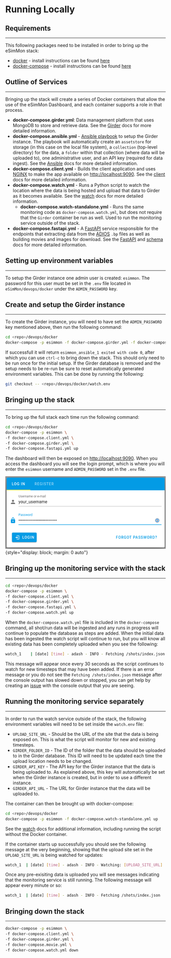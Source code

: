 # Running Locally

## Requirements
---------------

This following packages need to be installed in order to bring up the eSimMon stack:

- [docker](https://docs.docker.com/) - install instructions can be found [here](https://docs.docker.com/engine/install/)
- [docker-compose](https://docs.docker.com/compose/) - install instructions can be found [here](https://docs.docker.com/compose/install/)

## Outline of Services
----------------------
Bringing up the stack will create a series of Docker containers that allow the use of the eSimMon Dashboard, and each container supports a role in that process.

- **docker-compose.girder.yml**: Data management platform that uses MongoDB to store and retrieve data. See the [Girder](./girder.md) docs for more detailed information.
- **docker-compose.ansible.yml** - [Ansible playbook](https://docs.ansible.com/ansible/latest/playbook_guide/playbooks_intro.html) to setup the Girder instance. The playbook will automatically create an `assetstore` for storage (in this case on the local file system), a `collection` (top-level directory) for the data, a `folder` within that collection (where data will be uploaded to), one administrative user, and an API key (required for data ingest). See the [Ansible](./ansible.md) docs for more detailed information.
- **docker-compose.client.yml** - Builds the client application and uses [NGINX](https://nginx.org/en/docs/beginners_guide.html) to make the app available on <http://localhost:9090>. See the [client](./client.md) docs for more detailed information.
- **docker-compose.watch.yml** - Runs a Python script to watch the location where the data is being hosted and upload that data to Girder as it becomes available. See the [watch](./watch.md) docs for more detailed information.
    - **docker-compose.watch-standalone.yml** - Runs the same monitoring code as `docker-compose.watch.yml`, but does not require that the `Girder` container be run as well. Used to run the monitoring service outside of the stack.
- **docker-compose.fastapi.yml** - A [FastAPI](https://fastapi.tiangolo.com/) service responsible for the endpoints that extracting data from the [ADIOS](https://adios2.readthedocs.io/en/v2.9.2/introduction/introduction.html) `.bp` files as well as building movies and images for download. See the [FastAPI](./fastapi.md) and [schema](./schema.md) docs for more detailed information.

## Setting up environment variables
---------------------------------------
To setup the Girder instance one admin user is created: `esimmon`. The password for this user must be set in the `.env` file located in `eSimMon/devops/docker` under the `ADMIN_PASSWORD` key.

## Create and setup the Girder instance
---------------------------------------
To create the Girder instance, you will need to have set the `ADMIN_PASSWORD` key mentioned above, then run the following command:

```bash
cd <repo>/devops/docker
docker-compose -p esimmon -f docker-compose.girder.yml -f docker-compose.ansible.yml up
```

If successfull it will return `esimmon_ansible_1 exited with code 0`, after which you can use `ctrl-c` to bring down the stack. This should only need to be run once for the initial setup. If the Girder database is removed and the setup needs to be re-run be sure to reset automatically generated environment variables. This can be done by running the following:

```bash
git checkout -- <repo>/devops/docker/watch.env
```

## Bringing up the stack
------------------------
To bring up the full stack each time run the following command:

```bash
cd <repo>/devops/docker
docker-compose -p esimmon \
-f docker-compose.client.yml \
-f docker-compose.girder.yml \
-f docker-compose.fastapi.yml up
```

The dashboard will then be exposed on <http://localhost:9090>. When you access the dashboard you will see the login prompt, which is where you will enter the `esimmon` username and `ADMIN_PASSWORD` set in the `.env` file.

![Login Prompt](../img/login.png){style="display: block; margin: 0 auto"}

## Bringing up the monitoring service with the stack
----------------------------------------------------

```bash
cd <repo>/devops/docker
docker-compose -p esimmon \
-f docker-compose.client.yml \
-f docker-compose.girder.yml \
-f docker-compose.fastapi.yml \
-f docker-compose.watch.yml up
```

When the `docker-compose.watch.yml` file is included in the `docker-compose` command, all shot/run data will be ingested and any runs in progress will continue to populate the database as steps are added. When the initial data has been ingested the watch script will continue to run, but you will know all existing data has been completely uploaded when you see the following:

```bash
watch_1    | [date] [time] - adash - INFO - Fetching /shots/index.json
```

This message will appear once every 30 seconds as the script continues to watch for new timesteps that may have been added. If there is an error message or you do not see the `Fetching /shots/index.json` message after the console output has slowed down or stopped, you can get help by creating an [issue](https://github.com/Kitware/eSimMon/issues/new) with the console output that you are seeing.

## Running the monitoring service separately
--------------------------------------------
In order to run the watch service outside of the stack, the following environment variables will need to be set inside the `watch.env` file:

- `UPLOAD_SITE_URL` - Should be the URL of the site that the data is being exposed on. This is what the script will monitor for new and existing timesteps.
- `GIRDER_FOLDER_ID` - The ID of the folder that the data should be uploaded to in the Girder database. This ID will need to be updated each time the upload location needs to be changed.
- `GIRDER_API_KEY` - The API key for the Girder instance that the data is being uploaded to. As explained above, this key will automatically be set when the Girder instance is created, but in order to use a different instance.
- `GIRDER_API_URL` - The URL for Girder instance that the data will be uploaded to.

The container can then be brought up with docker-compose:

```bash
cd <repo>/devops/docker
docker-compose -p esimmon -f docker-compose.watch-standalone.yml up
```

See the [watch](./watch.md) docs for additional information, including running the script without the Docker container.

If the container starts up successfully you should see the following message at the very beginning, showing that the upload site set in the `UPLOAD_SITE_URL` is being watched for updates:

```bash
watch_1  | [date] [time] - adash - INFO - Watching: [UPLOAD_SITE_URL]
```

Once any pre-exisiting data is uploaded you will see messages indicating that the monitoring service is still running. The following message will appear every minute or so:

```bash
watch_1  | [date] [time] - adash - INFO - Fetching /shots/index.json
```

## Bringing down the stack
--------------------------

```bash
docker-compose -p esimmon \
-f docker-compose.client.yml \
-f docker-compose.girder.yml \
-f docker-compose.movie.yml \
-f docker-compose.watch.yml down
```
